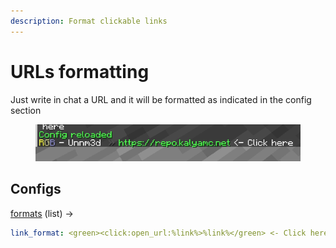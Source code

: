 ```yaml
---
description: Format clickable links
---
```


# URLs formatting

Just write in chat a URL and it will be formatted as indicated in the config section

<figure><img src="../.gitbook/assets/redischat_showcase2.png" alt=""><figcaption></figcaption></figure>

## Configs

[formats](chat-formats.md) (list) ->&#x20;

```yaml
link_format: <green><click:open_url:%link%>%link%</green> <- Click here
```

